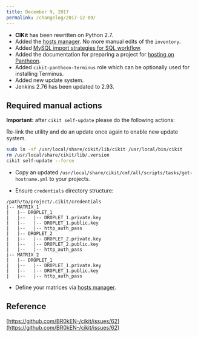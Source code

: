 ```yaml
---
title: December 9, 2017
permalink: /changelog/2017-12-09/
---
```


- **CIKit** has been rewritten on Python 2.7.
- Added the [hosts manager](../../_documentation/hosts-manager). No more manual edits of the `inventory`.
- Added [MySQL import strategies for SQL workflow](../../_documentation/project/mysql-import-strategies).
- Added the documentation for preparing a project for [hosting on Pantheon](../../_documentation/workflow/pantheon).
- Added `cikit-pantheon-terminus` role which can be optionally used for installing Terminus.
- Added new update system.
- Jenkins 2.76 has been updated to 2.93.

## Required manual actions

**Important:** after `cikit self-update` please do the following actions:

Re-link the utility and do an update once again to enable new update system.

```bash
sudo ln -sf /usr/local/share/cikit/lib/cikit /usr/local/bin/cikit
rm /usr/local/share/cikit/lib/.version
cikit self-update --force
```

- Copy an updated `/usr/local/share/cikit/cmf/all/scripts/tasks/get-hostname.yml` to your projects.

- Ensure `credentials` directory structure:

```
/path/to/project/.cikit/credentials
|-- MATRIX_1
|   |-- DROPLET_1
|   |--   |-- DROPLET_1.private.key
|   |--   |-- DROPLET_1.public.key
|   |--   |-- http_auth_pass
|   |-- DROPLET_2
|   |--   |-- DROPLET_2.private.key
|   |--   |-- DROPLET_2.public.key
|   |--   |-- http_auth_pass
|-- MATRIX_2
|   |-- DROPLET_1
|   |--   |-- DROPLET_1.private.key
|   |--   |-- DROPLET_1.public.key
|   |--   |-- http_auth_pass
```

- Define your matrices via [hosts manager](../../documentation/hosts-manager).

## Reference

[https://github.com/BR0kEN-/cikit/issues/62](https://github.com/BR0kEN-/cikit/issues/62)
